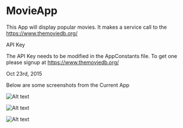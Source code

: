 # MovieApp
This App will display popular movies. 
It makes a service call to the https://www.themoviedb.org/ 

API Key

The API Key needs to be modified in the AppConstants file. To get one please signup at https://www.themoviedb.org/

Oct 23rd, 2015

Below are some screenshots from the Current App

![Alt text](https://cloud.githubusercontent.com/assets/402744/10687237/2c5e714c-7989-11e5-8a3c-e1d8c87626ec.png "Movie List")

![Alt text](https://cloud.githubusercontent.com/assets/402744/10687236/2c5c084e-7989-11e5-9bcf-49298482e3cd.png "Movie Detail")

![Alt text](https://cloud.githubusercontent.com/assets/402744/10687235/2c5aded8-7989-11e5-8b4c-039781a9cb85.png "Settings")

